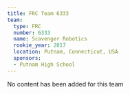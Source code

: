 ```yaml
---
title: FRC Team 6333
team:
  type: FRC
  number: 6333
  name: Scavenger Robotics
  rookie_year: 2017
  location: Putnam, Connecticut, USA
  sponsors:
  - Putnam High School
---
```


No content has been added for this team